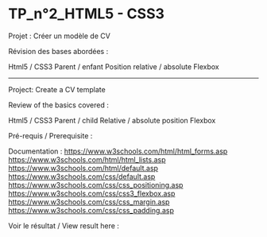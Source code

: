 # TP_n°2_HTML5 - CSS3

Projet : Créer un modèle de CV

Révision des bases abordées :

Html5 / CSS3
Parent / enfant
Position relative / absolute
Flexbox

___________________________________________________


Project: Create a CV template

Review of the basics covered :

Html5 / CSS3 
Parent / child 
Relative / absolute position 
Flexbox

Pré-requis  / Prerequisite :

Documentation : https://www.w3schools.com/html/html_forms.asp https://www.w3schools.com/html/html_lists.asp https://www.w3schools.com/html/default.asp https://www.w3schools.com/css/default.asp https://www.w3schools.com/css/css_positioning.asp https://www.w3schools.com/css/css3_flexbox.asp https://www.w3schools.com/css/css_margin.asp https://www.w3schools.com/css/css_padding.asp

Voir le résultat / View result here :
